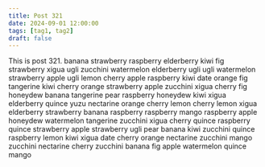 ```yaml
---
title: Post 321
date: 2024-09-01 12:00:00
tags: [tag1, tag2]
draft: false
---
```

This is post 321.
banana
strawberry
raspberry
elderberry
kiwi
fig
strawberry
xigua
ugli
zucchini
watermelon
elderberry
ugli
ugli
watermelon
strawberry
apple
ugli
lemon
cherry
apple
raspberry
kiwi
date
orange
fig
tangerine
kiwi
cherry
orange
strawberry
apple
zucchini
xigua
cherry
fig
honeydew
banana
tangerine
pear
raspberry
honeydew
kiwi
xigua
elderberry
quince
yuzu
nectarine
orange
cherry
lemon
cherry
lemon
xigua
elderberry
strawberry
banana
raspberry
raspberry
mango
raspberry
apple
honeydew
watermelon
tangerine
zucchini
xigua
cherry
quince
raspberry
quince
strawberry
apple
strawberry
ugli
pear
banana
kiwi
zucchini
quince
raspberry
lemon
kiwi
xigua
date
cherry
orange
nectarine
zucchini
mango
zucchini
nectarine
cherry
zucchini
banana
fig
apple
watermelon
quince
mango
